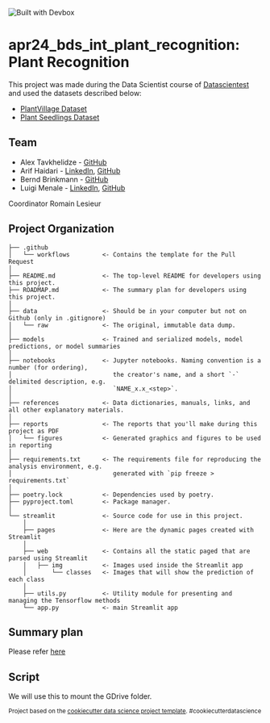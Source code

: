 ![Built with Devbox](https://www.jetify.com/img/devbox/shield_galaxy.svg)

# apr24_bds_int_plant_recognition: Plant Recognition

This project was made during the Data Scientist course of [Datascientest](https://datascientest.com/en) and used the datasets described below:
- [PlantVillage Dataset](https://www.kaggle.com/datasets/abdallahalidev/plantvillage-dataset)
- [Plant Seedlings Dataset](https://vision.eng.au.dk/plant-seedlings-dataset/)

## Team

- Alex Tavkhelidze - [GitHub](https://github.com/alexbgg)
- Arif Haidari - [LinkedIn](https://www.linkedin.com/in/arif-haidari/), [GitHub](https://github.com/arifhaidari)
- Bernd Brinkmann - [GitHub](https://github.com/Bernd-Bri)
- Luigi Menale - [LinkedIn](https://www.linkedin.com/in/lmenale/), [GitHub](https://github.com/lmenale)

Coordinator Romain Lesieur

## Project Organization

    ├── .github
    │   └── workflows         <- Contains the template for the Pull Request
    │
    ├── README.md             <- The top-level README for developers using this project.
    ├── ROADMAP.md            <- The summary plan for developers using this project.
    │
    ├── data                  <- Should be in your computer but not on Github (only in .gitignore)
    │   └── raw               <- The original, immutable data dump.
    │
    ├── models                <- Trained and serialized models, model predictions, or model summaries
    │
    ├── notebooks             <- Jupyter notebooks. Naming convention is a number (for ordering),
    │                            the creator's name, and a short `-` delimited description, e.g.
    │                            `NAME_x.x_<step>`.
    │
    ├── references            <- Data dictionaries, manuals, links, and all other explanatory materials.
    │
    ├── reports               <- The reports that you'll make during this project as PDF
    │   └── figures           <- Generated graphics and figures to be used in reporting
    │
    ├── requirements.txt      <- The requirements file for reproducing the analysis environment, e.g.
    │                            generated with `pip freeze > requirements.txt`
    │
    ├── poetry.lock           <- Dependencies used by poetry.
    ├── pyproject.toml        <- Package manager.
    │
    └── streamlit             <- Source code for use in this project.
        │
        ├── pages             <- Here are the dynamic pages created with Streamlit
        │
        ├── web               <- Contains all the static paged that are parsed using Streamlit
        │   ├── img           <- Images used inside the Streamlit app
        │       └── classes   <- Images that will show the prediction of each class
        │
        ├── utils.py          <- Utility module for presenting and managing the Tensorflow methods
        └── app.py            <- main Streamlit app


## Summary plan
Please refer [here](ROADMAP.md)

## Script
We will use this to mount the GDrive folder.


<p><small>Project based on the <a target="_blank" href="https://drivendata.github.io/cookiecutter-data-science/">cookiecutter data science project template</a>. #cookiecutterdatascience</small></p>
